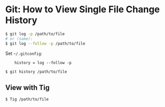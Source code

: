# Git: How to View Single File Change History

```sh
$ git log -p /path/to/file
# or (same):
$ git log --follow -p /path/to/file
```

Set `~/.gitconfig`:
```gitconfig
    history = log --follow -p
```

```sh
$ git history /path/to/file
```


## View with Tig

```sh
$ Tig /path/to/file
```